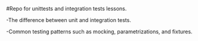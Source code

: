 #Repo for unittests and integration tests lessons.

-The difference between unit and integration tests.

-Common testing patterns such as mocking, parametrizations, and fixtures.
